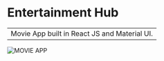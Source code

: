 # Entertainment Hub
<table>
<tr>
<td>
  Movie App built in React JS and Material UI.
</td>
</tr>
</table>

![MOVIE APP](https://user-images.githubusercontent.com/51760520/124705920-1172ac80-df14-11eb-9568-1e91968b1273.png)

